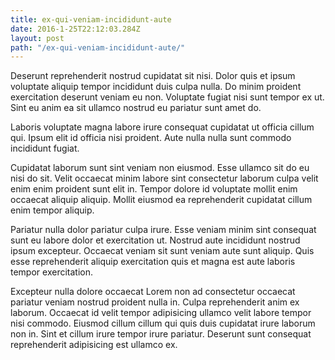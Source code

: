 ```yaml
---
title: ex-qui-veniam-incididunt-aute
date: 2016-1-25T22:12:03.284Z
layout: post
path: "/ex-qui-veniam-incididunt-aute/"
---
```


Deserunt reprehenderit nostrud cupidatat sit nisi. Dolor quis et ipsum voluptate aliquip tempor incididunt duis culpa nulla. Do minim proident exercitation deserunt veniam eu non. Voluptate fugiat nisi sunt tempor ex ut. Sint eu anim ea sit ullamco nostrud eu pariatur sunt amet do.

Laboris voluptate magna labore irure consequat cupidatat ut officia cillum qui. Ipsum elit id officia nisi proident. Aute nulla nulla sunt commodo incididunt fugiat.

Cupidatat laborum sunt sint veniam non eiusmod. Esse ullamco sit do eu nisi do sit. Velit occaecat minim labore sint consectetur laborum culpa velit enim enim proident sunt elit in. Tempor dolore id voluptate mollit enim occaecat aliquip aliquip. Mollit eiusmod ea reprehenderit cupidatat cillum enim tempor aliquip.

Pariatur nulla dolor pariatur culpa irure. Esse veniam minim sint consequat sunt eu labore dolor et exercitation ut. Nostrud aute incididunt nostrud ipsum excepteur. Occaecat veniam sit sunt veniam aute sunt aliquip. Quis esse reprehenderit aliquip exercitation quis et magna est aute laboris tempor exercitation.

Excepteur nulla dolore occaecat Lorem non ad consectetur occaecat pariatur veniam nostrud proident nulla in. Culpa reprehenderit anim ex laborum. Occaecat id velit tempor adipisicing ullamco velit labore tempor nisi commodo. Eiusmod cillum cillum qui quis duis cupidatat irure laborum non in. Sint et cillum irure tempor irure pariatur. Deserunt sunt consequat reprehenderit adipisicing est ullamco ex.